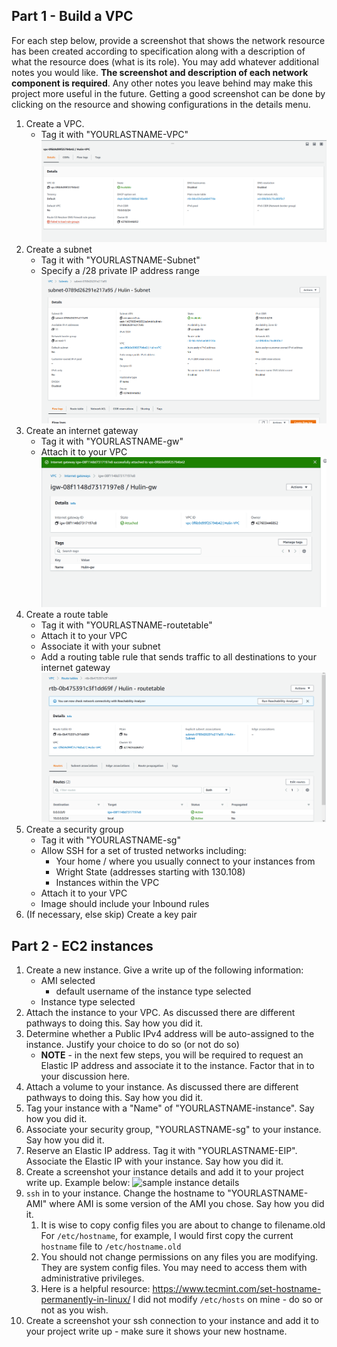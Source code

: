 ## Part 1 - Build a VPC

For each step below, provide a screenshot that shows the network resource has been created according to specification along with a description of what the resource does (what is its role). You may add whatever additional notes you would like. **The screenshot and description of each network component is required**. Any other notes you leave behind may make this project more useful in the future. Getting a good screenshot can be done by clicking on the resource and showing configurations in the details menu.

1. Create a VPC.
   - Tag it with "YOURLASTNAME-VPC"
   ![photo of vpc details](images/vpc.png)
2. Create a subnet
   - Tag it with "YOURLASTNAME-Subnet"
   - Specify a /28 private IP address range
   ![photo of subnet details](images/subnet.png)
3. Create an internet gateway
   - Tag it with "YOURLASTNAME-gw"
   - Attach it to your VPC
   ![photo of gateway](images/gateway.png)
4. Create a route table
   - Tag it with "YOURLASTNAME-routetable"
   - Attach it to your VPC
   - Associate it with your subnet
   - Add a routing table rule that sends traffic to all destinations to your internet gateway
   ![photo of routing table](images/routetable.png)
5. Create a security group
   - Tag it with "YOURLASTNAME-sg"
   - Allow SSH for a set of trusted networks including:
     - Your home / where you usually connect to your instances from
     - Wright State (addresses starting with 130.108)
     - Instances within the VPC
   - Attach it to your VPC
   - Image should include your Inbound rules
6. (If necessary, else skip) Create a key pair

## Part 2 - EC2 instances

1. Create a new instance. Give a write up of the following information:
   - AMI selected
     - default username of the instance type selected
   - Instance type selected
2. Attach the instance to your VPC. As discussed there are different pathways to doing this. Say how you did it.
3. Determine whether a Public IPv4 address will be auto-assigned to the instance. Justify your choice to do so (or not do so)
   - **NOTE** - in the next few steps, you will be required to request an Elastic IP address and associate it to the instance. Factor that in to your discussion here.
4. Attach a volume to your instance. As discussed there are different pathways to doing this. Say how you did it.
5. Tag your instance with a "Name" of "YOURLASTNAME-instance". Say how you did it.
6. Associate your security group, "YOURLASTNAME-sg" to your instance. Say how you did it.
7. Reserve an Elastic IP address. Tag it with "YOURLASTNAME-EIP". Associate the Elastic IP with your instance. Say how you did it.
8. Create a screenshot your instance details and add it to your project write up. Example below:
   ![sample instance details](sample.png)
9. `ssh` in to your instance. Change the hostname to "YOURLASTNAME-AMI" where AMI is some version of the AMI you chose. Say how you did it.
   1. It is wise to copy config files you are about to change to filename.old For `/etc/hostname`, for example, I would first copy the current `hostname` file to `/etc/hostname.old`
   2. You should not change permissions on any files you are modifying. They are system config files. You may need to access them with administrative privileges.
   3. Here is a helpful resource: https://www.tecmint.com/set-hostname-permanently-in-linux/ I did not modify `/etc/hosts` on mine - do so or not as you wish.
10. Create a screenshot your ssh connection to your instance and add it to your project write up - make sure it shows your new hostname.
